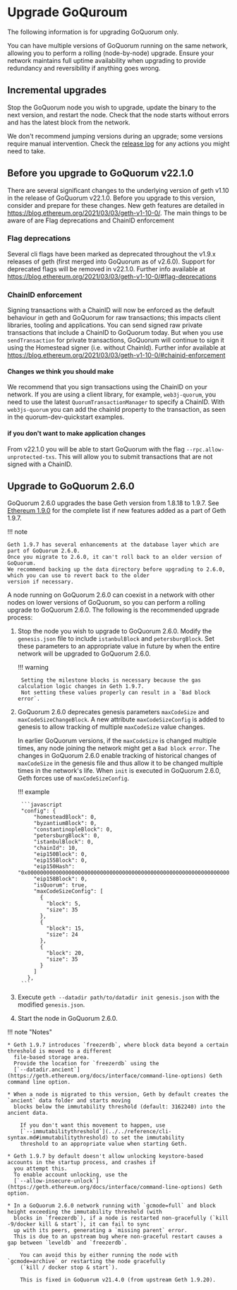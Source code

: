 # Upgrade GoQuroum

The following information is for upgrading GoQuorum only.

You can have multiple versions of GoQuorum running on the same network, allowing you to perform a rolling (node-by-node)
upgrade.
Ensure your network maintains full uptime availability when upgrading to provide redundancy and reversibility if
anything goes wrong.

## Incremental upgrades

Stop the GoQuorum node you wish to upgrade, update the binary to the next version, and restart the node.
Check that the node starts without errors and has the latest block from the network.

We don't recommend jumping versions during an upgrade; some versions require manual intervention.
Check the [release log](https://github.com/ConsenSys/quorum/releases) for any actions you might need to take.

## Before you upgrade to GoQuorum v22.1.0

There are several significant changes to the underlying version of geth v1.10 in the release of GoQuorum v22.1.0. Before you upgrade to this version, consider and prepare for these changes. New geth features are detailed in https://blog.ethereum.org/2021/03/03/geth-v1-10-0/. The main things to be aware of are Flag deprecations and ChainID enforcement

### Flag deprecations

Several cli flags have been marked as deprecated throughout the v1.9.x releases of geth (first merged into GoQuorum as of v2.6.0). Support for deprecated flags will be removed in v22.1.0. Further info available at https://blog.ethereum.org/2021/03/03/geth-v1-10-0/#flag-deprecations

### ChainID enforcement

Signing transactions with a ChainID will now be enforced as the default behaviour in geth and GoQuorum for raw transactions; this impacts client libraries, tooling and applications. You can send signed raw private transactions that include a ChainID to GoQuorum today. But when you use `sendTransaction` for private transactions, GoQuorum will continue to sign it using the Homestead signer (i.e. without ChainId). Further infor available at https://blog.ethereum.org/2021/03/03/geth-v1-10-0/#chainid-enforcement

#### Changes we think you should make

We recommend that you sign transactions using the ChainID on your network. If you are using a client library, for example, `web3j-quorum`, you need to use the latest `QuorumTransactionManager` to specify a ChainID. With `web3js-quorum` you can add the chainId property to the transaction, as seen in the quorum-dev-quickstart examples.

#### if you don't want to make application changes

From v22.1.0 you will be able to start GoQuorum with the flag `--rpc.allow-unprotected-txs`. This will allow you to submit transactions that are not signed with a ChainID.

## Upgrade to GoQuorum 2.6.0

GoQuorum 2.6.0 upgrades the base Geth version from 1.8.18 to 1.9.7.
See [Ethereum 1.9.0](https://blog.ethereum.org/2019/07/10/geth-v1-9-0/) for the complete list if new features added as a
part of Geth 1.9.7.

!!! note

    Geth 1.9.7 has several enhancements at the database layer which are part of GoQuorum 2.6.0.
    Once you migrate to 2.6.0, it can't roll back to an older version of GoQuorum.
    We recommend backing up the data directory before upgrading to 2.6.0, which you can use to revert back to the older
    version if necessary.

A node running on GoQuorum 2.6.0 can coexist in a network with other nodes on lower versions of GoQuorum, so you can
perform a rolling upgrade to GoQuorum 2.6.0.
The following is the recommended upgrade process:

1. Stop the node you wish to upgrade to GoQuorum 2.6.0.
    Modify the `genesis.json` file to include `istanbulBlock` and `petersburgBlock`.
    Set these parameters to an appropriate value in future by when the entire network will be upgraded to GoQuorum 2.6.0.

    !!! warning

        Setting the milestone blocks is necessary because the gas calculation logic changes in Geth 1.9.7.
        Not setting these values properly can result in a `Bad block error`.

1. GoQuorum 2.6.0 deprecates genesis parameters `maxCodeSize` and `maxCodeSizeChangeBlock`.
    A new attribute `maxCodeSizeConfig` is added to genesis to allow tracking of multiple `maxCodeSize` value changes.

    In earlier GoQuorum versions, if the `maxCodeSize` is changed multiple times, any node joining the network might get
    a `Bad block error`.
    The changes in GoQuorum 2.6.0 enable tracking of historical changes of `maxCodeSize` in the genesis file and thus
    allow it to be changed multiple times in the network's life.
    When `init` is executed in GoQuorum 2.6.0, Geth forces use of `maxCodeSizeConfig`.

    !!! example

        ```javascript
        "config": {
            "homesteadBlock": 0,
            "byzantiumBlock": 0,
            "constantinopleBlock": 0,
            "petersburgBlock": 0,
            "istanbulBlock": 0,
            "chainId": 10,
            "eip150Block": 0,
            "eip155Block": 0,
            "eip150Hash": "0x0000000000000000000000000000000000000000000000000000000000000000",
            "eip158Block": 0,
            "isQuorum": true,
            "maxCodeSizeConfig": [
              {
                "block": 5,
                "size": 35
              },
              {
                "block": 15,
                "size": 24
              },
              {
                "block": 20,
                "size": 35
              }
            ]
          },
        ```

1. Execute `geth --datadir path/to/datadir init genesis.json` with the modified `genesis.json`.

1. Start the node in GoQuorum 2.6.0.

!!! note "Notes"

    * Geth 1.9.7 introduces `freezerdb`, where block data beyond a certain threshold is moved to a different
      file-based storage area.
      Provide the location for `freezerdb` using the
      [`--datadir.ancient`](https://geth.ethereum.org/docs/interface/command-line-options) Geth command line option.

    * When a node is migrated to this version, Geth by default creates the `ancient` data folder and starts moving
      blocks below the immutability threshold (default: 3162240) into the ancient data.

        If you don't want this movement to happen, use
        [`--immutabilitythreshold`](../../reference/cli-syntax.md#immutabilitythreshold) to set the immutability
        threshold to an appropriate value when starting Geth.

    * Geth 1.9.7 by default doesn't allow unlocking keystore-based accounts in the startup process, and crashes if
      you attempt this.
      To enable account unlocking, use the
      [`--allow-insecure-unlock`](https://geth.ethereum.org/docs/interface/command-line-options) Geth option.

    * In a GoQuorum 2.6.0 network running with `gcmode=full` and block height exceeding the immutability threshold (with
      blocks in `freezerdb`), if a node is restarted non-gracefully (`kill -9/docker kill & start`), it can fail to sync
      up with its peers, generating a `missing parent` error.
      This is due to an upstream bug where non-graceful restart causes a gap between `leveldb` and `freezerdb`.

        You can avoid this by either running the node with `gcmode=archive` or restarting the node gracefully
        (`kill / docker stop & start`).

        This is fixed in GoQuorum v21.4.0 (from upstream Geth 1.9.20).
